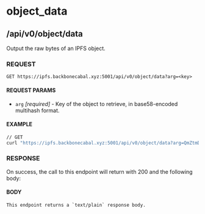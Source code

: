 # object_data

## /api/v0/object/data

Output the raw bytes of an IPFS object.

### REQUEST

`GET https://ipfs.backbonecabal.xyz:5001/api/v0/object/data?arg=<key>`

#### REQUEST PARAMS
- `arg` _[required]_ - Key of the object to retrieve, in base58-encoded multihash format. 

#### EXAMPLE
```bash
// GET
curl "https://ipfs.backbonecabal.xyz:5001/api/v0/object/data?arg=QmZtmD2qt6fJot32nabSP3CUjicnypEBz7bHVDhPQt9aAy"
```

### RESPONSE

On success, the call to this endpoint will return with 200 and the following body:

#### BODY
```
This endpoint returns a `text/plain` response body.
```